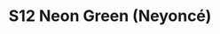 ---
title: S12 Neon Green (Neyoncé)
permalink: "/teams/s12-neon-green"
members:
- Alonzo Mable - Captain
- Dan Cipullo - Quarterback
- Tim Adams
- Stephen Crim
- Brian Donohoe
- Michelle Forney
- Christine Hohl
- Daniel Lucero
- Andrew Mertens
- Austin Plier
- Josh Richards
- Max Rothschild
- Dan Shaver
- Frank Cheng (Supplemental)
teamid: 4191
name: S12 Neon Green
color: Neyoncé
division: ''
---